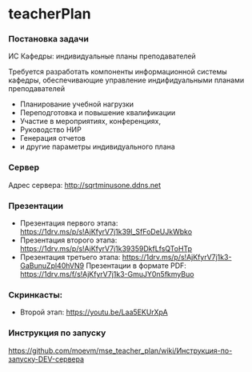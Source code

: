 # teacherPlan
### Постановка задачи
ИС Кафедры: индивидуальные планы преподавателей

Требуется разработать компоненты информационной системы кафедры, обеспечивающие управление индифидуальными планами преподавателей

*  Планирование учебной нагрузки
*  Переподготовка и повышение квалификации
*  Участие в мероприятиях, конференциях,
*  Руководство НИР
*  Генерация отчетов
*  и другие параметры индивидуального плана

### Сервер
Адрес сервера: http://sqrtminusone.ddns.net

### Презентации
*  Презентация первого этапа: https://1drv.ms/p/s!AjKfyrV7j1k39l_SfFoDeUJkWbko
*  Презентация второго этапа: https://1drv.ms/p/s!AjKfyrV7j1k39359DkfLfsQToHTp
*  Презентация третьего этапа: https://1drv.ms/p/s!AjKfyrV7j1k3-GaBunuZpl40hVN9
Презентации в формате PDF: https://1drv.ms/f/s!AjKfyrV7j1k3-GmuJY0n5fkmyBuo

### Скринкасты:
*  Второй этап: https://youtu.be/Laa5EKUrXpA

### Инструкция по запуску
https://github.com/moevm/mse_teacher_plan/wiki/Инструкция-по-запуску-DEV-сервера
